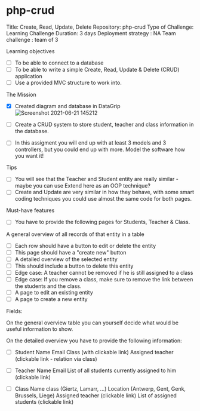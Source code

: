 # php-crud


Title: Create, Read, Update, Delete
Repository: php-crud
Type of Challenge: Learning Challenge
Duration: 3 days
Deployment strategy : NA
Team challenge : team of 3


Learning objectives

- [ ] To be able to connect to a database
- [ ] To be able to write a simple Create, Read, Update & Delete (CRUD) application
- [ ] Use a provided MVC structure to work into.

The Mission
- [x] Created diagram and database in DataGrip
![Screenshot 2021-06-21 145212](https://user-images.githubusercontent.com/68239365/122765039-5f46ae00-d2a0-11eb-8daa-2e13466ec848.png)
- [ ] Create a CRUD system to store student, teacher and class information in the database. 


- [ ] In this assigment you will end up with at least 3 models and 3 controllers, but you could end up with more. Model the software how you want it!


Tips
- [ ] You will see that the Teacher and Student entity are really similar - maybe you can use Extend here as an OOP technique?
- [ ] Create and Update are very similar in how they behave, with some smart coding techniques you could use almost the same code for both pages.

Must-have features
- [ ] You have to provide the following pages for Students, Teacher & Class.

A general overview of all records of that entity in a table

- [ ] Each row should have a button to edit or delete the entity
- [ ] This page should have a "create new" button
- [ ] A detailed overview of the selected entity
- [ ] This should include a button to delete this entity
- [ ] Edge case: A teacher cannot be removed if he is still assigned to a class
- [ ] Edge case: If you remove a class, make sure to remove the link between the students and the class.
- [ ] A page to edit an existing entity
- [ ] A page to create a new entity

Fields:

On the general overview table you can yourself decide what would be useful information to show.

On the detailed overview you have to provide the following information:

- [ ] Student
Name
Email
Class (with clickable link)
Assigned teacher (clickable link - relation via class)

- [ ] Teacher
Name
Email
List of all students currently assigned to him (clickable link)

- [ ] Class
Name class (Giertz, Lamarr, ...)
Location (Antwerp, Gent, Genk, Brussels, Liege)
Assigned teacher (clickable link)
List of assigned students (clickable link)
